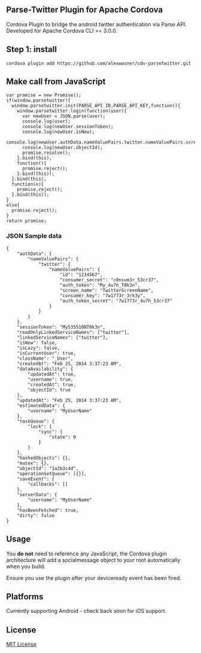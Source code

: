 ## Parse-Twitter Plugin for Apache Cordova

Cordova Plugin to bridge the android twitter authentication via Parse API. Developed for Apache Cordova CLI >= 3.0.0. 

## Step 1: install

```
cordova plugin add https://github.com/alexwasner/cdv-parsetwitter.git
```

## Make call from JavaScript

```
var promise = new Promise();
if(window.parsetwitter){
  window.parsetwitter.init(PARSE_API_ID,PARSE_API_KEY,function(){
    window.parsetwitter.login(function(user){
      var newUser = JSON.parse(user);
      console.log(user);
      console.log(newUser.sessionToken);
      console.log(newUser.isNew);
      console.log(newUser.authData.nameValuePairs.twitter.nameValuePairs.screen_name);
      console.log(newUser.objectId);
      promise.resolve();
    }.bind(this),
    function(){
      promise.reject();
    }.bind(this));
  }.bind(this),
  function(e){
    promise.reject();
  }.bind(this));
}
else{
  promise.reject();
}
return promise;
```

### JSON Sample data
```
{
    "authData": {
        "nameValuePairs": {
            "twitter": {
                "nameValuePairs": {
                    "id": "1234567",
                    "consumer_secret": "c0nsum3r_53cr37",
                    "auth_token": "My_4u7h_T0k3n",
                    "screen_name": "TwitterScreenName",
                    "consumer_key": "7w1773r_3rk3y",
                    "auth_token_secret": "7w1773r_4u7h_53cr37"
                }
            }
        }
    },
    "sessionToken": "My535510NT0k3n",
    "readOnlyLinkedServiceNames": ["twitter"],
    "linkedServiceNames": ["twitter"],
    "isNew": false,
    "isLazy": false,
    "isCurrentUser": true,
    "className": "_User",
    "createdAt": "Feb 25, 2014 3:37:23 AM",
    "dataAvailability": {
        "updatedAt": true,
        "username": true,
        "createdAt": true,
        "objectId": true
    },
    "updatedAt": "Feb 25, 2014 3:37:23 AM",
    "estimatedData": {
        "username": "MyUserName"
    },
    "taskQueue": {
        "lock": {
            "sync": {
                "state": 0
            }
        }
    },
    "hashedObjects": {},
    "mutex": {},
    "objectId": "1a2b3c4d",
    "operationSetQueue": [{}],
    "saveEvent": {
        "callbacks": []
    },
    "serverData": {
        "username": "MyUserName"
    },
    "hasBeenFetched": true,
    "dirty": false
}
```

## Usage

You **do not** need to reference any JavaScript, the Cordova plugin architecture will add a socialmessage object to your root automatically when you build.

Ensure you use the plugin after your deviceready event has been fired.

## Platforms

Currently supporting Android - check back soon for iOS support.

## License

[MIT License](http://ilee.mit-license.org)